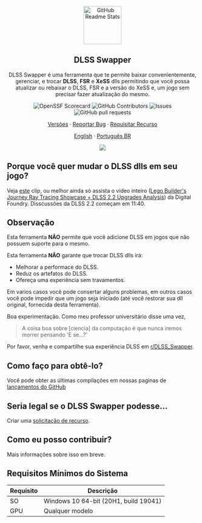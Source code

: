<p align="center">
 <img width="100px" src="./apple-touch-icon.png" align="center" alt="GitHub Readme Stats" />
 <h2 align="center">DLSS Swapper
</h2>
 <p align="center">DLSS Swapper é uma ferramenta que te permite baixar convenientemente, gerenciar, e trocar <strong>DLSS</strong>, <strong>FSR</strong> e <strong>XeSS</strong> dlls permitindo que você possa atualizar ou rebaixar o DLSS, FSR e a versão do XeSS e, um jogo sem precisar fazer atualização do mesmo.</p>
</p>

<p align="center">
    <img alt="OpenSSF Scorecard" src="https://img.shields.io/github/v/release/beeradmoore/dlss-swapper" />
      <img alt="GitHub Contributors" src="https://img.shields.io/github/contributors/beeradmoore/dlss-swapper" />
      <img alt="Issues" src="https://img.shields.io/github/issues/beeradmoore/dlss-swapper?color=0088ff" />
      <img alt="GitHub pull requests" src="https://img.shields.io/github/issues-pr/beeradmoore/dlss-swapper?color=0088ff" />
</p>

<p align="center">
    <a href="https://github.com/beeradmoore/dlss-swapper/releases">Versões</a>
    ·
    <a href="https://github.com/beeradmoore/dlss-swapper/issues/new?template=bug_report.yml">Reportar Bug</a>
    ·
    <a href="https://github.com/beeradmoore/dlss-swapper/issues/new?template=feature-request.md">Requisitar Recurso</a>
    
</p>

<p align="center">
    <a href="https://github.com/beeradmoore/dlss-swapper">English</a>
    ·
    <a href="./readme_pt-BR.md">Português BR</a>
    
</p>

<p align="center">
    <img src="./images/usage/usage_3.gif" />
</p>

## Porque você quer mudar o DLSS dlls em seu jogo?

Veja [este](https://youtube.com/clip/UgzYyeox3s7jFJZAvYF4AaABCQ) clip, ou melhor ainda só assista o video inteiro ([Lego Builder's Journey Ray Tracing Showcase + DLSS 2.2 Upgrades Analysis](https://www.youtube.com/watch?v=dtbqJXb1UDw)) da Digital Foundry. Disscussões da DLSS 2.2 começam em 11:40.

## Observação

Esta ferramenta **NÃO** permite que você adicione DLSS em jogos que não possuem suporte para o mesmo.

Esta ferramenta **NÃO** garante que trocar DLSS dlls irá:

- Melhorar a performace do DLSS.
- Reduz os artefatos do DLSS.
- Ofereça uma experiência sem travamentos.

Em varios casos você pode consertar alguns problemas, em outros casos você pode impedir que um jogo seja iniciado (até você restorar sua dll original, fornecida desta ferramenta).

Boa experimentação. Como meu professor universitário disse uma vez,

> A coisa boa sobre [ciencia] da computação é que nunca iremos morrer pensando 'E se...?'

Por favor, venha e compartilhe sua experiência DLSS em [r/DLSS_Swapper](https://www.reddit.com/r/DLSS_Swapper/).

## Como faço para obtê-lo?

Você pode obter as últimas compilações em nossas paginas de [lançamentos do GitHub](https://github.com/beeradmoore/dlss-swapper/releases)

## Seria legal se o DLSS Swapper podesse...

Criar uma [solicitação de recurso](https://github.com/beeradmoore/dlss-swapper/issues/new?template=feature-request.md).

## Como eu posso contribuir?

Mais informações sobre isso em breve.

## Requisitos Mínimos do Sistema

| Requisito | Descrição                             |
| --------- | ------------------------------------- |
| SO        | Windows 10 64-bit (20H1, build 19041) |
| GPU       | Qualquer modelo                       |
